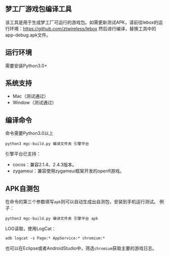 ## 梦工厂游戏包编译工具
该工具是用于生成梦工厂可运行的游戏包。如需更新测试APK，请前往lebox的运行环境：https://github.com/ztwireless/lebox
然后进行编译，替换工具中的app-debug.apk文件。

## 运行环境
需要安装Python3.0+

## 系统支持
- Mac（测试通过）
- Window（测试通过）

## 编译命令
命令需要Python3.0以上
```shell
python3 mgc-build.py 编译文件夹 引擎平台
```
引擎平台已支持：
- cocos：兼容2.1.4、2.4.3版本。
- zygameui：兼容使用zygameui框架开发的openfl游戏。

## APK自测包
在命令的第三个参数填写`apk`则可以自动生成出自测包，安装到手机运行测试。
例子：
```shell
python3 mgc-build.py 编译文件夹 引擎平台 apk
```
LOG读取，使用LogCat：
```shell 
adb logcat -s Page:* AppService:* chromium:*
```
也可以在Eclipse或者AndroidStudio中，筛选`chromium`获取主要的游戏日志。